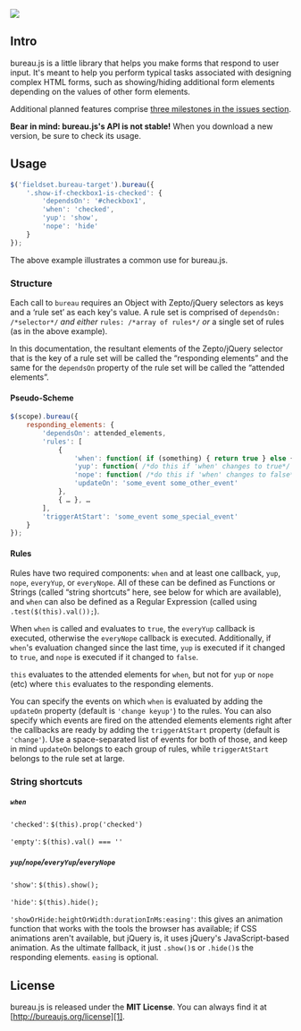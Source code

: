 ![](http://willshown.com/bureaurepo/bureau.long.png)

Intro
-----

bureau.js is a little library that helps you make forms that respond to user input. It's meant to help you perform typical tasks associated with designing complex HTML forms, such as showing/hiding additional form elements depending on the values of other form elements.

Additional planned features comprise [three milestones in the issues section][milestones].

**Bear in mind: bureau.js's API is not stable!** When you download a new version, be sure to check its usage.

Usage
-----

```javascript
$('fieldset.bureau-target').bureau({
    '.show-if-checkbox1-is-checked': {
        'dependsOn': '#checkbox1',
        'when': 'checked',
        'yup': 'show',
        'nope': 'hide'
    }
});
```

The above example illustrates a common use for bureau.js.

### Structure ###

Each call to `bureau` requires an Object with Zepto/jQuery selectors as keys and a ‘rule set’ as each key's value. A rule set is comprised of `dependsOn: /*selector*/` *and either* `rules: /*array of rules*/` *or* a single set of rules (as in the above example).

In this documentation, the resultant elements of the Zepto/jQuery selector that is the key of a rule set will be called the “responding elements” and the same for the `dependsOn` property of the rule set will be called the “attended elements”.

#### Pseudo-Scheme ####

```javascript
$(scope).bureau({
    responding_elements: {
        'dependsOn': attended_elements,
        'rules': [
            {
                'when': function( if (something) { return true } else { return false } ),
                'yup': function( /*do this if 'when' changes to true*/ ),
                'nope': function( /*do this if 'when' changes to false*/ ),
                'updateOn': 'some_event some_other_event'
            },
            { … }, …
        ],
        'triggerAtStart': 'some_event some_special_event'
    }
});
```

#### Rules ####

Rules have two required components: `when` and at least one callback, `yup`, `nope`, `everyYup`, or `everyNope`. All of these can be defined as Functions or Strings (called “string shortcuts” here, see below for which are available), and `when` can also be defined as a Regular Expression (called using `.test($(this).val());`).

When `when` is called and evaluates to `true`, the `everyYup` callback is executed, otherwise the `everyNope` callback is executed. Additionally, if `when`'s evaluation changed since the last time, `yup` is executed if it changed to `true`, and `nope` is executed if it changed to `false`.

`this` evaluates to the attended elements for `when`, but not for `yup` or `nope` (etc) where `this` evaluates to the responding elements.

You can specify the events on which `when` is evaluated by adding the `updateOn` property (default is `'change keyup'`) to the rules. You can also specify which events are fired on the attended elements elements right after the callbacks are ready by adding the `triggerAtStart` property (default is `'change'`). Use a space-separated list of events for both of those, and keep in mind `updateOn` belongs to each group of rules, while `triggerAtStart` belongs to the rule set at large.

### String shortcuts ###

##### `when` #####

`'checked'`: `$(this).prop('checked')`

`'empty'`: `$(this).val() === ''`

##### `yup`/`nope`/`everyYup`/`everyNope` #####

`'show'`: `$(this).show();`

`'hide'`: `$(this).hide();`

`'showOrHide:heightOrWidth:durationInMs:easing'`: this gives an animation function that works with the tools the browser has available; if CSS animations aren't available, but jQuery is, it uses jQuery's JavaScript-based animation. As the ultimate fallback, it just `.show()`s or `.hide()`s the responding elements. `easing` is optional.

License
-------
bureau.js is released under the **MIT License**. You can always find it at [http://bureaujs.org/license][1].

[1]: http://bureaujs.org/license
[milestones]: https://github.com/thure/bureau/issues/milestones